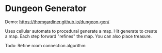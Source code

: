 # Dungeon Generator

Demo: https://thomgardiner.github.io/dungeon-gen/

Uses cellular automata to procedural generate a map. Hit generate to create a map. Each step forward "refines" the map. You can also place treasure.

Todo:
Refine room connection algorithm 
